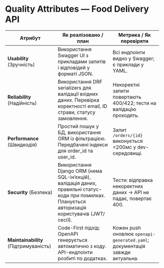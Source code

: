 # Quality Attributes — Food Delivery API

| Атрибут       | Як реалізовано / план                        | Метрика / Як перевіряти |
|---------------|-----------------------------------------------|--------------------------|
| **Usability** (Зручність) | Використання Swagger UI з прикладами запитів і відповідей у форматі JSON. | Всі ендпоінти видно у Swagger; є приклади у YAML. |
| **Reliability** (Надійність) | Використання DRF serializers для валідації вхідних даних. Перевірка коректності email, ID страви, статусу замовлення. | Некоректні запити повертають 400/422; тести на валідацію проходять. |
| **Performance** (Швидкодія) | Простий пошук у БД, використання ORM із фільтрацією. Передбачені індекси для order_id та user_id. | Запит `/orders/{id}` виконується <200мс у dev-середовищі. |
| **Security** (Безпека) | Використання Django ORM (нема SQL-ін’єкцій), валідація даних, правильні статус-коди при помилках. Планується авторизація користувачів (JWT/сесії). | Тести: відправка некоректних даних → API не падає, повертає 400. |
| **Maintainability** (Підтримуваність) | Code-First підхід: OpenAPI генерується автоматично з коду. API-ендпоінти розбиті по додатках. | Кожен push оновлює `openapi-generated.yaml`; документація завжди актуальна. |
